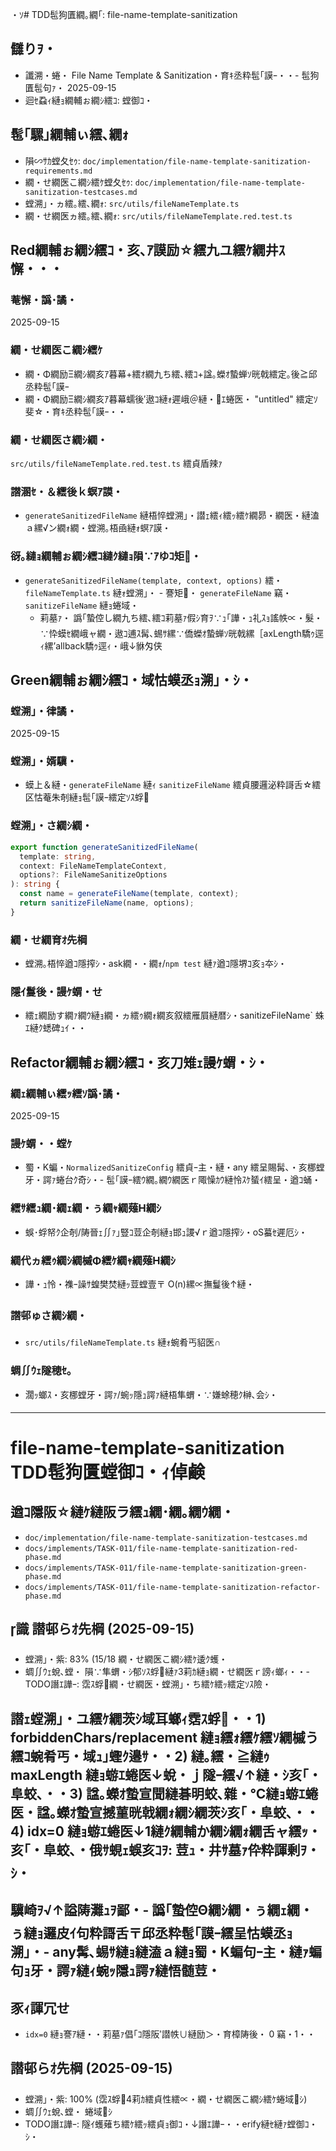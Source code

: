・ｿ# TDD髢狗匱繝｡繝｢: file-name-template-sanitization

## 讎りｦ・

- 讖溯・蜷・ File Name Template & Sanitization・育ｷ丞粋髢｢謨ｰ・・- 髢狗匱髢句ｧ・ 2025-09-15
- 迴ｾ蝨ｨ縺ｮ繝輔ぉ繝ｼ繧ｺ: 螳御ｺ・

## 髢｢騾｣繝輔ぃ繧､繝ｫ

- 隕∽ｻｶ螳夂ｾｩ: `doc/implementation/file-name-template-sanitization-requirements.md`
- 繝・せ繝医こ繝ｼ繧ｹ螳夂ｾｩ: `doc/implementation/file-name-template-sanitization-testcases.md`
- 螳溯｣・ヵ繧｡繧､繝ｫ: `src/utils/fileNameTemplate.ts`
- 繝・せ繝医ヵ繧｡繧､繝ｫ: `src/utils/fileNameTemplate.red.test.ts`

## Red繝輔ぉ繝ｼ繧ｺ・亥､ｱ謨励☆繧九ユ繧ｹ繝井ｽ懈・・・

### 菴懈・譌･譎・

2025-09-15

### 繝・せ繝医こ繝ｼ繧ｹ

- 繝・Φ繝励Ξ繝ｼ繝亥ｱ暮幕+繧ｵ繝九ち繧､繧ｺ+諡｡蠑ｵ蟄蝉ｿ晄戟繧定｡後≧邱丞粋髢｢謨ｰ
- 繝・Φ繝励Ξ繝ｼ繝亥ｱ暮幕蠕後′遨ｺ縺ｫ遲峨＠縺・ｴ蜷医・ "untitled" 繧定ｿ斐☆・育ｷ丞粋髢｢謨ｰ・・

### 繝・せ繝医さ繝ｼ繝・

`src/utils/fileNameTemplate.red.test.ts` 繧貞盾辣ｧ

### 譛溷ｾ・＆繧後ｋ螟ｱ謨・

- `generateSanitizedFileName` 縺梧悴螳溯｣・譛ｪ繧ｨ繧ｯ繧ｹ繝昴・繝医・縺溘ａ縲√ン繝ｫ繝・螳溯｡梧凾縺ｫ螟ｱ謨・

### 谺｡縺ｮ繝輔ぉ繝ｼ繧ｺ縺ｸ縺ｮ隕∵ｱゆｺ矩・

- `generateSanitizedFileName(template, context, options)` 繧・`fileNameTemplate.ts` 縺ｫ螳溯｣・ - 謇矩・ `generateFileName` 竊・`sanitizeFileName` 縺ｮ蜷域・
  - 莉墓ｧ・ 譌｢蟄倥し繝九ち繧､繧ｺ莉墓ｧ假ｼ育ｦ∵ｭ｢譁・ｭ礼ｽｮ謠帙∝・髮・∵忰蟆ｾ繝峨ャ繝・遨ｺ逋ｽ髯､蜴ｻ縲∵僑蠑ｵ蟄蝉ｿ晄戟縲［axLength驕ｩ逕ｨ縲’allback驕ｩ逕ｨ・峨↓貅匁侠

## Green繝輔ぉ繝ｼ繧ｺ・域怙蟆丞ｮ溯｣・ｼ・

### 螳溯｣・律譎・

2025-09-15

### 螳溯｣・婿驥・

- 蟆上＆縺・`generateFileName` 縺ｨ `sanitizeFileName` 繧貞腰邏泌粋謌舌☆繧区怙菴朱剞縺ｮ髢｢謨ｰ繧定ｿｽ蜉

### 螳溯｣・さ繝ｼ繝・

```ts
export function generateSanitizedFileName(
  template: string,
  context: FileNameTemplateContext,
  options?: FileNameSanitizeOptions
): string {
  const name = generateFileName(template, context);
  return sanitizeFileName(name, options);
}
```

### 繝・せ繝育ｵ先棡

- 螳溯｡梧悴遒ｺ隱搾ｼ・ask繝・・繝ｫ/`npm test` 縺ｧ遒ｺ隱堺ｺ亥ｮ夲ｼ・

### 隱ｲ鬘後・謾ｹ蝟・せ

- 繧ｪ繝励す繝ｧ繝ｳ縺ｮ繝・ヵ繧ｩ繝ｫ繝亥叙繧雁屓縺暦ｼ・sanitizeFileName` 蛛ｴ縺ｸ蟋碑ｭｲ・・

## Refactor繝輔ぉ繝ｼ繧ｺ・亥刀雉ｪ謾ｹ蝟・ｼ・

### 繝ｪ繝輔ぃ繧ｯ繧ｿ譌･譎・

2025-09-15

### 謾ｹ蝟・・螳ｹ

- 蜀・Κ蝙・`NormalizedSanitizeConfig` 繧貞ｰ主・縺・any 繧呈賜髯､・亥梛螳牙・諤ｧ蜷台ｸ奇ｼ・- 髢｢謨ｰ繧ｳ繝｡繝ｳ繝医ｒ陬懆ｶｳ縺怜ｽｹ蜑ｲ繧呈・遒ｺ蛹・

### 繧ｻ繧ｭ繝･繝ｪ繝・ぅ繝ｬ繝薙Η繝ｼ

- 蜈･蜉帑ｸ企剞/陦晉ｪ∬ｧ｣豎ｺ荳企剞縺ｮ邯ｭ謖√ｒ遒ｺ隱搾ｼ・oS蟇ｾ遲厄ｼ・

### 繝代ヵ繧ｩ繝ｼ繝槭Φ繧ｹ繝ｬ繝薙Η繝ｼ

- 譁・ｭ怜・襍ｰ譟ｻ蝗樊焚縺ｯ荳螳壹〒 O(n)縲∝撫鬘後↑縺・

### 譛邨ゅさ繝ｼ繝・

- `src/utils/fileNameTemplate.ts` 縺ｫ蜿肴丐貂医∩

### 蜩∬ｳｪ隧穂ｾ｡

- 濶ｯ螂ｽ・亥梛螳牙・諤ｧ/蜿ｯ隱ｭ諤ｧ縺梧隼蝟・∵嫌蜍穂ｸ榊､会ｼ・

---

# file-name-template-sanitization TDD髢狗匱螳御ｺ・ｨ倬鹸

## 遒ｺ隱阪☆縺ｹ縺阪ラ繧ｭ繝･繝｡繝ｳ繝・

- `doc/implementation/file-name-template-sanitization-testcases.md`
- `docs/implements/TASK-011/file-name-template-sanitization-red-phase.md`
- `docs/implements/TASK-011/file-name-template-sanitization-green-phase.md`
- `docs/implements/TASK-011/file-name-template-sanitization-refactor-phase.md`

## 識 譛邨らｵ先棡 (2025-09-15)

- 螳溯｣・紫: 83% (15/18 繝・せ繝医こ繝ｼ繧ｹ逶ｸ蠖・
- 蜩∬ｳｪ蛻､螳・ 隕∵隼蝟・ｼ郁ｿｽ蜉縺ｧ3莉ｶ縺ｮ繝・せ繝医ｒ謗ｨ螂ｨ・・- TODO譖ｴ譁ｰ: 霑ｽ蜉繝・せ繝医・螳溯｣・ち繧ｹ繧ｯ繧定ｿｽ險・

## 譛ｪ螳溯｣・ユ繧ｹ繝茨ｼ域耳螂ｨ霑ｽ蜉・・1) forbiddenChars/replacement 縺ｮ繧ｫ繧ｹ繧ｿ繝槭う繧ｺ蜿肴丐・域ｭ｣蟶ｸ邉ｻ・・2) 縺｡繧・≧縺ｩ maxLength 縺ｮ蝣ｴ蜷医↓蛻・ｊ隧ｰ繧√↑縺・ｼ亥｢・阜蛟､・・3) 諡｡蠑ｵ蟄宣聞縺碁明蛟､雜・℃縺ｮ蝣ｴ蜷医・諡｡蠑ｵ蟄宣撼菫晄戟繝ｫ繝ｼ繝茨ｼ亥｢・阜蛟､・・4) idx=0 縺ｮ蝣ｴ蜷医↓1縺ｸ繝輔か繝ｼ繝ｫ繝舌ャ繧ｯ・亥｢・阜蛟､・俄ｻ蜆ｪ蜈亥ｺｦ: 荳ｭ・井ｻ墓ｧ伜粋諢剰ｦ・ｼ・

## 驥崎ｦ√↑謚陦灘ｭｦ鄙・- 譌｢蟄倥Θ繝ｼ繝・ぅ繝ｪ繝・ぅ縺ｮ邏皮ｲ句粋謌舌〒邱丞粋髢｢謨ｰ繧呈怙蟆丞ｮ溯｣・- any髯､蜴ｻ縺ｮ縺溘ａ縺ｮ蜀・Κ蝙句ｰ主・縺ｧ蝙句ｮ牙・諤ｧ縺ｨ蜿ｯ隱ｭ諤ｧ縺悟髄荳・

## 豕ｨ諢冗せ

- `idx=0` 縺ｮ謇ｱ縺・・莉墓ｧ倡｢ｺ隱阪′譛帙∪縺励＞・育樟陦後・ 0 竊・1・・

## 譛邨らｵ先棡 (2025-09-15)

- 螳溯｣・紫: 100% (霑ｽ蜉4莉ｶ繧貞性繧∝・繝・せ繝医こ繝ｼ繧ｹ蜷域ｼ)
- 蜩∬ｳｪ蛻､螳・ 蜷域ｼ
- TODO譖ｴ譁ｰ: 隧ｲ蠖薙ち繧ｹ繧ｯ繧貞ｮ御ｺ・↓譖ｴ譁ｰ・・erify縺ｾ縺ｧ螳御ｺ・ｼ・
